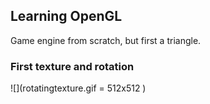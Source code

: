 ## Learning OpenGL
Game engine from scratch, but first a triangle.

### First texture and rotation
![](rotatingtexture.gif = 512x512 )
